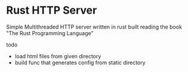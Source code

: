 # Rust HTTP Server

Simple Multithreaded HTTP server written in rust built reading the book "The Rust Programming Language"

todo

- load html files from given directory
- build func that generates config from static directory
